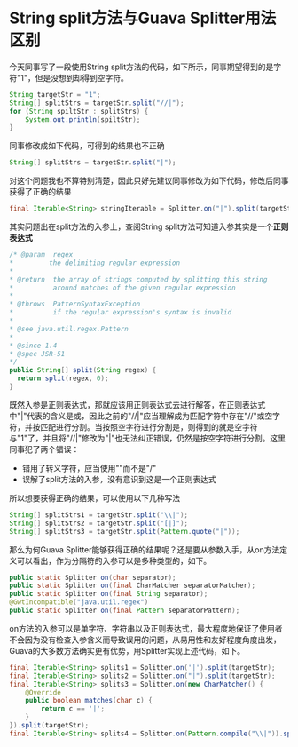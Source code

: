 String split方法与Guava Splitter用法区别
========================================

今天同事写了一段使用String split方法的代码，如下所示，同事期望得到的是字符"1"，但是没想到却得到空字符。
```java
String targetStr = "1";
String[] splitStrs = targetStr.split("//|");
for (String spiltStr : splitStrs) {
    System.out.println(spiltStr);
}
```
同事修改成如下代码，可得到的结果也不正确
```java
String[] splitStrs = targetStr.split("|");
```
对这个问题我也不算特别清楚，因此只好先建议同事修改为如下代码，修改后同事获得了正确的结果
```java
final Iterable<String> stringIterable = Splitter.on("|").split(targetStr);
```
其实问题出在split方法的入参上，查阅String split方法可知道入参其实是一个**正则表达式**
```java
/* @param  regex
*         the delimiting regular expression
*
* @return  the array of strings computed by splitting this string
*          around matches of the given regular expression
*
* @throws  PatternSyntaxException
*          if the regular expression's syntax is invalid
*
* @see java.util.regex.Pattern
*
* @since 1.4
* @spec JSR-51
*/
public String[] split(String regex) {
  return split(regex, 0);
}
```
既然入参是正则表达式，那就应该用正则表达式去进行解答，在正则表达式中"|"代表的含义是或，因此之前的"//|"应当理解成为匹配字符中存在"//"或空字符，并按匹配进行分割。当按照空字符进行分割是，则得到的就是空字符与"1"了，并且将"//|"修改为"|"也无法纠正错误，仍然是按空字符进行分割。这里同事犯了两个错误：

- 错用了转义字符，应当使用"\"而不是"/"
- 误解了split方法的入参，没有意识到这是一个正则表达式

所以想要获得正确的结果，可以使用以下几种写法
```java
String[] splitStrs1 = targetStr.split("\\|");
String[] splitStrs2 = targetStr.split("[|]");
String[] splitStrs3 = targetStr.split(Pattern.quote("|"));
```
那么为何Guava Splitter能够获得正确的结果呢？还是要从参数入手，从on方法定义可以看出，作为分隔符的入参可以是多种类型的，如下。
```java
public static Splitter on(char separator);
public static Splitter on(final CharMatcher separatorMatcher);
public static Splitter on(final String separator);
@GwtIncompatible("java.util.regex")
public static Splitter on(final Pattern separatorPattern);
```
on方法的入参可以是单字符、字符串以及正则表达式，最大程度地保证了使用者不会因为没有检查入参含义而导致误用的问题，从易用性和友好程度角度出发，Guava的大多数方法确实更有优势，用Splitter实现上述代码，如下。
```java
final Iterable<String> splits1 = Splitter.on('|').split(targetStr);
final Iterable<String> splits2 = Splitter.on("|").split(targetStr);
final Iterable<String> splits3 = Splitter.on(new CharMatcher() {
    @Override
    public boolean matches(char c) {
        return c == '|';
    }
}).split(targetStr);
final Iterable<String> splits4 = Splitter.on(Pattern.compile("\\|")).split(targetStr);
```
